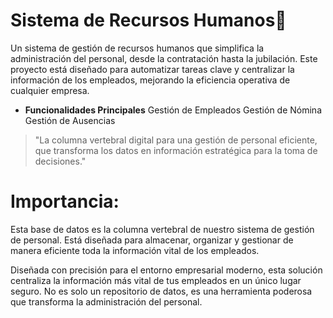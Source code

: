 # Sistema de Recursos Humanos👨
Un sistema de gestión de recursos humanos que simplifica la administración del personal, desde la contratación hasta la jubilación. Este proyecto está diseñado para automatizar tareas clave y centralizar la información de los empleados, mejorando la eficiencia operativa de cualquier empresa.

- **Funcionalidades Principales**
Gestión de Empleados
Gestión de Nómina
Gestión de Ausencias

>"La columna vertebral digital para una gestión de personal eficiente, que transforma los datos en información estratégica para la toma de decisiones."

# Importancia:
Esta base de datos es la columna vertebral de nuestro sistema de gestión de personal. Está diseñada para almacenar, organizar y gestionar de manera eficiente toda la información vital de los empleados.

Diseñada con precisión para el entorno empresarial moderno, esta solución centraliza la información más vital de tus empleados en un único lugar seguro. No es solo un repositorio de datos, es una herramienta poderosa que transforma la administración del personal.
